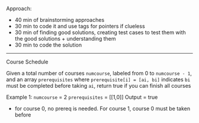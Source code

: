 Approach:
- 40 min of brainstorming approaches
- 30 min to code it and use tags for pointers if clueless
- 30 min of finding good solutions, creating test cases to test them with the good solutions + understanding them
- 30 min to code the solution

--------

Course Schedule

Given a total number of courses `numcourse`, labeled from 0 to `numcourse - 1`, and an array `prerequisites` where 
`prerequisite[i] = [ai, bi]` indicates `bi` must be completed before taking `ai`, return true if you can finish all courses 

Example 1:
`numcourse` = 2
`prerequisites` = [[1,0]]
Output = true
- for course 0, no prereq is needed. For course 1, course 0 must be taken before
